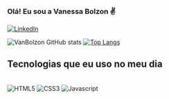### Olá! Eu sou a Vanessa Bolzon ✌️


[![LinkedIn](https://img.shields.io/badge/LinkedIn-0077B5?style=for-the-badge&logo=linkedin&logoColor=white)](https://www.linkedin.com/in/vanessa-bolzon-88aa34222/)


![VanBolzon GitHub stats](https://github-readme-stats.vercel.app/api?username=VanBolzon&show_icons=true&theme=dracula)
[![Top Langs](https://github-readme-stats.vercel.app/api/top-langs/?username=vanBolzon&langs_count=8)](https://github.com/VanBolzon/github-readme-stats)

## Tecnologias que eu uso no meu dia

<div style="display: inline_block"><br/>
    <img align="center" alt="HTML5" src="https://img.shields.io/badge/HTML5-E34F26?style=for-the-badge&logo=html5&logoColor=white"/>
     <img align="center" alt="CSS3" src="https://img.shields.io/badge/CSS3-1572B6?style=for-the-badge&logo=css3&logoColor=white"/>
      <img align="center" alt="Javascript" src="https://img.shields.io/badge/JavaScript-F7DF1E?style=for-the-badge&logo=javascript&logoColor=black"/>
</div>
